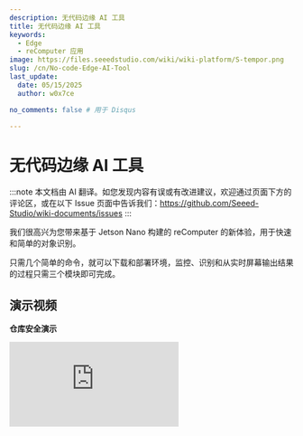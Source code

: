 ```yaml
---
description: 无代码边缘 AI 工具
title: 无代码边缘 AI 工具
keywords:
  - Edge
  - reComputer 应用
image: https://files.seeedstudio.com/wiki/wiki-platform/S-tempor.png
slug: /cn/No-code-Edge-AI-Tool
last_update:
  date: 05/15/2025
  author: w0x7ce

no_comments: false # 用于 Disqus

---
```


# 无代码边缘 AI 工具

:::note
本文档由 AI 翻译。如您发现内容有误或有改进建议，欢迎通过页面下方的评论区，或在以下 Issue 页面中告诉我们：https://github.com/Seeed-Studio/wiki-documents/issues
:::

我们很高兴为您带来基于 Jetson Nano 构建的 reComputer 的新体验，用于快速和简单的对象识别。

只需几个简单的命令，就可以下载和部署环境，监控、识别和从实时屏幕输出结果的过程只需三个模块即可完成。

## 演示视频

**仓库安全演示**

<iframe width={560} height={315} src="https://www.youtube.com/embed/QI_3g5kkh0I" title="YouTube 视频播放器" frameBorder={0} allow="accelerometer; autoplay; clipboard-write; encrypted-media; gyroscope; picture-in-picture" allowFullScreen />

**农场守卫演示**

<iframe width={560} height={315} src="https://www.youtube.com/embed/Jt66IG4E6uM" title="YouTube 视频播放器" frameBorder={0} allow="accelerometer; autoplay; clipboard-write; encrypted-media; gyroscope; picture-in-picture" allowFullScreen />

## 初步准备

在本示例中，我们将介绍如何在全新的 NVIDIA Jetson 系统下下载和安装所需内容，然后打开边缘 AI 工具并使用实时摄像头进行对象检测。以下是步骤概述。

<div align="center"><img width={700} src="https://files.seeedstudio.com/wiki/node-red/step.png" /></div>

1. 下载和部署
2. 放置模块
3. 显示结果

### 硬件需求

在开始之前，您需要准备以下硬件。

<table>
  <thead>
    <tr>
      <th>硬件图片</th>
      <th>硬件名称</th>
    </tr>
  </thead>
  <tbody>
    <tr>
      <td><img src="https://files.seeedstudio.com/wiki/node-red/reComputer-Jetson-Nano.jpg" width={210} /></td>
      <td><a href="https://www.seeedstudio.com/Jetson-10-1-A0-p-5336.html">reComputer J1010 搭载 Jetson Nano 模块</a><br />或 <br /><a href="https://www.seeedstudio.com/Jetson-10-1-H0-p-5335.html">reComputer J1020 搭载 Jetson Nano 模块</a></td>
    </tr>
    <tr>
      <td><img src="https://files.seeedstudio.com/wiki/node-red/3.png" width={210} /></td>
      <td>Logitech C270 高清摄像头<br />或<br /><a href="https://developer.nvidia.com/embedded/jetson-partner-supported-cameras?t1_camera-interface=USB&t1_max-resolution=4K&t1_supported-jetson-products=Nano" target="_blank" rel="noopener noreferrer">其他由 Jetson 支持的 V4L2 USB 摄像头</a></td>
    </tr>
  </tbody>
</table>

!!!注意
    本示例仅适用于搭载 Jetson Nano 的 reComputer。请注意，目前不支持搭载 Jetson Xavier NX 的 reComputer，但未来会支持。

### 软件需求

在开始之前，请确保您的设备已刷入 [JetPack 4.6.1](https://developer.nvidia.com/embedded/jetpack-sdk-461)。如果您想将 Jetson Nano eMMC 重新刷入 JetPack 4.6.1，请参考[这里](https://docs.nvidia.com/sdk-manager/install-with-sdkm-jetson/index.html)。

您可以通过在终端中输入以下命令来检查已安装的 JetPack 版本：

```sh
cat /etc/nv_tegra_release
```

输出应如下所示：

<div align="center"><img width={1000} src="https://files.seeedstudio.com/wiki/node-red/check-jp-version.png" /></div>

**注意：** R32.7.1 对应 JetPack 4.6.1

## 入门指南

当硬件和软件准备好后，如上所述，我们可以开始体验边缘 AI 工具。在本示例中，请根据需要连接显示器、鼠标或键盘，您也可以通过 SSH 或 VNC 远程控制您的 NVIDIA Jetson。

### 步骤 1. 下载和部署

在 NVIDIA Jetson 中打开命令行窗口，并输入以下命令将所需文件下载到 Jetson。

```sh
git clone https://github.com/Seeed-Studio/node-red-contrib-ml.git
```

下载完成后，运行以下命令启动所需的 Docker。

```sh
cd node-red-contrib-ml
sudo ./docker-ubuntu.sh
```

整个安装和启动过程大约需要 7 到 9 分钟。

### 步骤 2. 放置模块

安装完成后，使用 NVIDIA Jetson 系统自带的 Google Chrome 浏览器，输入以下 URL 访问操作界面。

```
127.0.0.1:1880
```

您也可以在地址栏中输入 IP 地址加端口号（1880）来访问操作页面。

<div align="center"><img width={800} src="https://files.seeedstudio.com/wiki/node-red/6.png" /></div>

我们可以在下图中看到边缘 AI 工具操作的分布。

<div align="center"><img width={800} src="https://files.seeedstudio.com/wiki/node-red/8.png" /></div>

- **模块区域：** 此区域包含用户可以操作的多个模块。

- **编程区域：** 此区域是用户的编程区域。用户可以将模块从模块区域拖放到编程区域以完成程序。

- **设置区域：** 最右侧是设置区域。在这里我们可以看到编程区域的流程，并可以完成一些必要的设置或对模块进行操作等。

在模块区域中，有一个名为 **seeed recomputer** 的部分，我们将重点使用这三个模块。

<div align="center"><img width={400} src="https://files.seeedstudio.com/wiki/node-red/7.png" /></div>

- **video input：** 此模块用于从摄像头输入获取视频流。可以设置此模块以选择网络摄像头或本地 V4L2 USB 摄像头等。

- **detection：** 此模块用于选择要识别的模型。输入的视频流将使用您选择的模型进行识别。目前，此版本仅支持 **COCO 数据集**。

- **video view：** 此模块用于在屏幕上输出处理后的视频流。

接下来我们可以看看模块的组成。以模块 **video input** 为例。

<div align="center"><img width={300} src="https://files.seeedstudio.com/wiki/node-red/12.png" /></div>

在该块的左侧有一个蓝色的方块区域。当该区域隐藏时，表示视频流输入已关闭。

<div align="center"><img width={300} src="https://files.seeedstudio.com/wiki/node-red/11.png" /></div>

当该区域显示时，表示视频流输入已开启。

<div align="center"><img width={300} src="https://files.seeedstudio.com/wiki/node-red/13.png" /></div>

类似地，视频查看块在右侧也有一个这样的方块。隐藏时表示关闭视频流输出显示，反之亦然。

<div align="center"><img width={300} src="https://files.seeedstudio.com/wiki/node-red/14.png" /></div>

如果块的右上角有一个蓝点，这表示该块已被编辑但尚未部署。此外，整个项目需要通过块进行编程并部署后，才能显示结果。

<div align="center"><img width={300} src="https://files.seeedstudio.com/wiki/node-red/15.png" /></div>

块右侧的灰色方块是块之间的连接点。左键单击此处并拖动到下一个块的左侧连接点，即可将两个块连接起来，形成程序流。

<div align="center"><img width={400} src="https://files.seeedstudio.com/wiki/node-red/16.png" /></div>

需要注意的是，程序流按照**从左到右**的顺序执行，并且左侧连接点只能连接到右侧连接点。

如果块的左侧没有连接点，则应将其用作程序流的起始节点。如果块的右侧没有连接点，则应将其用作整个程序流的结束节点。

像 **object detection** 这样的块有两个连接点，表示可以向该块输出多种不同的内容。例如，可以同时输出视频流和日志。

<div align="center"><img width={400} src="https://files.seeedstudio.com/wiki/node-red/17.png" /></div>

这些块的使用非常简单快捷。您可以通过长按鼠标左键拖动所需的块，然后将其拖动到主屏幕的编程区域。

<div align="center"><img width={800} src="https://files.seeedstudio.com/wiki/node-red/9.png" /></div>

基于上述对块的描述，我们可以设计一个简单的块程序，如下所示。

<div align="center"><img width={800} src="https://files.seeedstudio.com/wiki/node-red/18.png" /></div>

上图所示的程序是从摄像头获取输入视频流，然后使用模型检测来输出识别对象的结果。

### 第三步：显示结果

将块放置好后，我们仍需对块进行简单配置才能使用。如果要设置某个特定块，可以双击它，右侧会弹出相应的设置框。

我们先来设置 **video input** 块。

<div align="center"><img width={800} src="https://files.seeedstudio.com/wiki/node-red/19.png" /></div>

- **设备类型 (Device type):** 在这里可以设置您的摄像头类型，目前支持两种类型的摄像头：网络摄像头和本地摄像头。

- **视频 (Video):** 在这里选择您的摄像头。如果此处没有可用的摄像头，请仔细检查摄像头是否受支持或是否已成功连接。

- **URL:** 如果您选择了网络摄像头，视频字段将变为 URL。在此请填写网络摄像头的输入源。

<div align="center"><img width={800} src="https://files.seeedstudio.com/wiki/node-red/20.png" /></div>

- **分辨率 (Resolution):** 在这里选择您的摄像头分辨率。选择错误的分辨率可能会导致运行时错误。

对于 **object detection** 块，设置如下。

<div align="center"><img width={800} src="https://files.seeedstudio.com/wiki/node-red/21.png" /></div>

- **模型名称 (Model name):** 在这里选择用于对象识别的模型名称，目前仅支持 COCO 数据集。

!!!注意
    COCO 是一个大规模的对象检测、分割和标注数据集。COCO 具有以下特点：
    - 对象分割
    - 上下文中的识别
    - 超像素内容分割
    - 33 万张图片（>20 万张标注图片）
    - 150 万个对象实例
    - 80 个对象类别
    - 91 个内容类别
    - 每张图片 5 个描述
    - 25 万个人体关键点

    <div align="center"><img width={700} src="https://files.seeedstudio.com/wiki/node-red/22.png"/></div>

完成设置后，点击界面右上角的 **deploy** 按钮，程序流将开始运行。

<div align="center"><img width={400} src="https://files.seeedstudio.com/wiki/node-red/23.png" /></div>

如果一切正常，您可以看到视频流中识别出的对象被框选，并显示置信度值。

<div align="center"><img width={800} src="https://files.seeedstudio.com/wiki/node-red/24.png" /></div>

## 深入操作

在上一章中，我们体验了 Edge AI Tool 程序的最简单形式。在本节中，我们将带您了解 Edge AI Tool 的更多扩展功能。

<iframe width={560} height={315} src="https://www.youtube.com/embed/QI_3g5kkh0I" title="YouTube 视频播放器" frameBorder={0} allow="accelerometer; autoplay; clipboard-write; encrypted-media; gyroscope; picture-in-picture" allowFullScreen />

### 块下载

除了块部分中已有的块外，我们还可以根据需要下载更多块来完成更复杂的项目。

在右侧的设置区域，有一个更多选项按钮，我们选择 **Manage palette**。

<div align="center"><img width={400} src="https://files.seeedstudio.com/wiki/node-red/25.png" /></div>

在弹出的页面中，您可以看到已安装的块，并选择 **Install** 下载更多块。这里以邮箱块为例。

<div align="center"><img width={800} src="https://files.seeedstudio.com/wiki/node-red/27.png" /></div>

安装完成后，可以在块部分的底部看到新安装的块。

<div align="center"><img width={800} src="https://files.seeedstudio.com/wiki/node-red/30.png" /></div>

### 导入其他项目

有时候，您可能希望分享您的有趣项目供他人体验，或者您想使用其他人的项目，那么您可以参考以下方法。

在右侧的设置区域，有一个用于更多选项的按钮，我们选择 **Import**（导入）。

<div align="center"><img width={400} src="https://files.seeedstudio.com/wiki/node-red/33.png" /></div>

接下来，我们可以在弹出窗口中粘贴我们共享或获取的代码。

<div align="center"><img width={800} src="https://files.seeedstudio.com/wiki/node-red/34.png" /></div>

在这个示例中，我们将与您分享一个精彩的项目，该项目专注于实时检测是否有人通过摄像头进入环境，并在检测到有人时发送电子邮件通知。

```json
[
    {
        "id": "7963f97f362cdfc6",
        "type": "tab",
        "label": "warning email",
        "disabled": false,
        "info": "",
        "env": []
    },
    {
        "id": "41a8f267df4eb722",
        "type": "video input",
        "z": "7963f97f362cdfc6",
        "name": "",
        "deviceType": "rtsp",
        "rtsp": "",
        "local": "video0",
        "resolution": "2560",
        "frequency": "60",
        "senderr": true,
        "active": false,
        "x": 160,
        "y": 140,
        "wires": [
            [
                "c5fef75b0ab418c6"
            ]
        ]
    },
    {
        "id": "c5fef75b0ab418c6",
        "type": "detection",
        "z": "7963f97f362cdfc6",
        "name": "",
        "modelName": "coco_dataset",
        "showResult": true,
        "senderr": true,
        "x": 380,
        "y": 200,
        "wires": [
            [
                "40523cc8b61cfcc9"
            ],
            [
                "689c67f6610be9e2"
            ]
        ]
    },
    {
        "id": "40523cc8b61cfcc9",
        "type": "video view",
        "z": "7963f97f362cdfc6",
        "name": "",
        "width": 640,
        "data": "payload",
        "dataType": "msg",
        "thumbnail": false,
        "active": false,
        "pass": false,
        "outputs": 0,
        "x": 650,
        "y": 140,
        "wires": []
    },
    {
        "id": "689c67f6610be9e2",
        "type": "switch",
        "z": "7963f97f362cdfc6",
        "name": "person intrusion detected",
        "property": "payload.labels",
        "propertyType": "msg",
        "rules": [
            {
                "t": "eq",
                "v": "person",
                "vt": "str"
            }
        ],
        "checkall": "true",
        "repair": false,
        "outputs": 1,
        "x": 410,
        "y": 540,
        "wires": [
            [
                "40f6ca0fbb322dd5"
            ]
        ]
    },
    {
        "id": "40f6ca0fbb322dd5",
        "type": "e-mail",
        "z": "7963f97f362cdfc6",
        "server": "",
        "port": "465",
        "secure": true,
        "tls": true,
        "name": "",
        "dname": "warning email",
        "credentials": {
            "userid": "",
            "password": ""
        },
        "x": 720,
        "y": 620,
        "wires": []
    },
    {
        "id": "80a51065a9ee835e",
        "type": "ui_spacer",
        "z": "7963f97f362cdfc6",
        "name": "spacer",
        "group": "529bf2dedebe9911",
        "order": 2,
        "width": 12,
        "height": 1
    },
    {
        "id": "529bf2dedebe9911",
        "type": "ui_group",
        "name": "Default",
        "tab": "ad4ccf9922566f44",
        "order": 1,
        "disp": true,
        "width": 20,
        "collapse": false,
        "className": ""
    },
    {
        "id": "ad4ccf9922566f44",
        "type": "ui_tab",
        "name": "Home",
        "icon": "dashboard",
        "disabled": false,
        "hidden": false
    }
]
```

注意，这段代码不能直接使用，您需要将 `"rtsp": "",` 填写为您的摄像头输入源。将 `"server": "",` 填写为您的电子邮件服务器地址，并将 `"credentials": {
            "userid": "",
            "password": ""
        },` 填写您的用户名和密码。

当一切准备就绪时，程序块将开始工作，并在检测到活动时向您发送电子邮件。

<div align="center"><img width={800} src="https://files.seeedstudio.com/wiki/node-red/36.png" /></div>

在这个项目中，使用了两个新的模块，**switch** 和 **email**。

**switch** 模块是根据您设置的判断信息决定程序的走向。例如，在这个程序中，我将 switch 模块命名为 **person intrusion detected**（检测到人员入侵），并填写了属性 **payload.labels**。**payload.labels** 是前一个模块 **object detection**（对象检测）的关键值。当属性的值等于 **person** 时，switch 后连接的模块将被执行。

<div align="center"><img width={800} src="https://files.seeedstudio.com/wiki/node-red/31.png" /></div>

**email** 模块的设置稍微简单一些，您只需要根据您的邮箱支持的协议填写您希望接收消息的电子邮件地址和服务器地址。

<div align="center"><img width={800} src="https://files.seeedstudio.com/wiki/node-red/32.png" /></div>

当然，如果您直接复制代码并完成代码修改，您可以无需对模块进行进一步更改。如果您更习惯使用图形界面，也可以在模块设置中完成这些元素的配置。

## 故障排除

### 如果 Docker 未成功启动并且模块中没有 Seed Recomputer，我该怎么办？

我们可以关闭 Docker 并使用以下命令重新启动它。

```sh
cd node-red-contrib-ml/
sudo docker-compose --file docker-compose.yaml down
sudo docker-compose --file docker-compose.yaml up
```

### 如果我无法观察到结果或调试中出现错误，我该怎么办？

请使用以下命令检查 Docker 安装是否正确。您应该看到图中显示的三个 Docker。如果其中任何一个缺失，请返回 **Getting Started**（入门）中的第一步并重新安装 Docker。

```sh
sudo docker image ls
```

<div align="center"><img width={800} src="https://files.seeedstudio.com/wiki/node-red/37.png" /></div>

如果安装结果与图片一致，那么可以使用以下命令检查已启动的 Docker 的运行状态。

```sh
sudo docker ps
```

<div align="center"><img width={800} src="https://files.seeedstudio.com/wiki/node-red/38.png" /></div>

如果如上图所示没有启动任何 Docker，请尝试重新启动 Docker，或者检查设备的型号和系统版本是否符合要求。

## 技术支持与产品讨论

感谢您选择我们的产品！我们致力于为您提供多种支持，以确保您使用我们的产品时拥有顺畅的体验。我们提供了多种沟通渠道，以满足不同的偏好和需求。

<div class="button_tech_support_container">
<a href="https://forum.seeedstudio.com/" class="button_forum"></a> 
<a href="https://www.seeedstudio.com/contacts" class="button_email"></a>
</div>

<div class="button_tech_support_container">
<a href="https://discord.gg/eWkprNDMU7" class="button_discord"></a> 
<a href="https://github.com/Seeed-Studio/wiki-documents/discussions/69" class="button_discussion"></a>
</div>